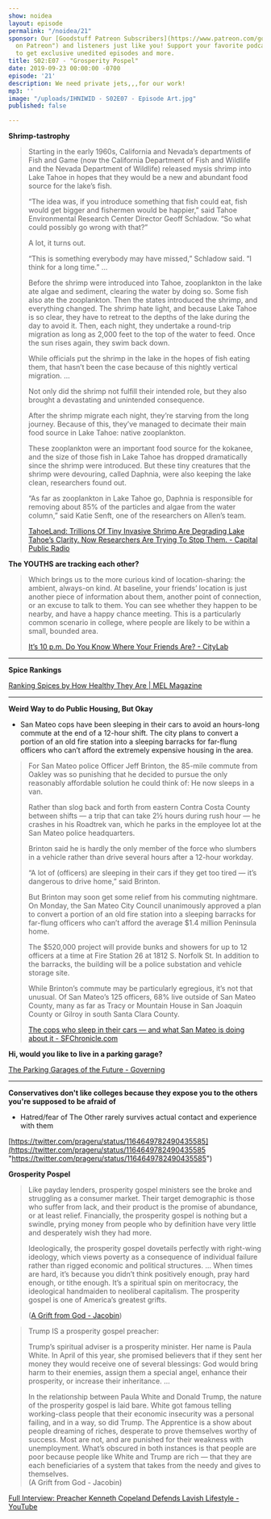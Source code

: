 ```yaml
---
show: noidea
layout: episode
permalink: "/noidea/21"
sponsor: Our [Goodstuff Patreon Subscribers](https://www.patreon.com/goodstuff "Goodstuff
  on Patreon") and listeners just like you! Support your favorite podcasts directly
  to get exclusive unedited episodes and more.
title: S02:E07 - "Grosperity Pospel"
date: 2019-09-23 00:00:00 -0700
episode: '21'
description: We need private jets,,,for our work!
mp3: ''
image: "/uploads/IHNIWID - S02E07 - Episode Art.jpg"
published: false

---
```

**Shrimp-tastrophy**

> Starting in the early 1960s, California and Nevada’s departments of Fish and Game (now the California Department of Fish and Wildlife and the Nevada Department of Wildlife) released mysis shrimp into Lake Tahoe in hopes that they would be a new and abundant food source for the lake’s fish.
>
> “The idea was, if you introduce something that fish could eat, fish would get bigger and fishermen would be happier,” said Tahoe Environmental Research Center Director Geoff Schladow. “So what could possibly go wrong with that?”
>
> A lot, it turns out.
>
> “This is something everybody may have missed,” Schladow said. “I think for a long time.” ...
>
> Before the shrimp were introduced into Tahoe, zooplankton in the lake ate algae and sediment, clearing the water by doing so. Some fish also ate the zooplankton. Then the states introduced the shrimp, and everything changed. The shrimp hate light, and because Lake Tahoe is so clear, they have to retreat to the depths of the lake during the day to avoid it. Then, each night, they undertake a round-trip migration as long as 2,000 feet to the top of the water to feed. Once the sun rises again, they swim back down.
>
> While officials put the shrimp in the lake in the hopes of fish eating them, that hasn’t been the case because of this nightly vertical migration. ...
>
> Not only did the shrimp not fulfill their intended role, but they also brought a devastating and unintended consequence.
>
> After the shrimp migrate each night, they’re starving from the long journey. Because of this, they’ve managed to decimate their main food source in Lake Tahoe: native zooplankton.
>
> These zooplankton were an important food source for the kokanee, and the size of those fish in Lake Tahoe has dropped dramatically since the shrimp were introduced. But these tiny creatures that the shrimp were devouring, called Daphnia, were also keeping the lake clean, researchers found out.
>
> “As far as zooplankton in Lake Tahoe go, Daphnia is responsible for removing about 85% of the particles and algae from the water column,” said Katie Senft, one of the researchers on Allen’s team.
>
> [TahoeLand: Trillions Of Tiny Invasive Shrimp Are Degrading Lake Tahoe’s Clarity. Now Researchers Are Trying To Stop Them. - Capital Public Radio](https://projects.capradio.org/tahoeland-shrimp/)

**The YOUTHS are tracking each other?**

> Which brings us to the more curious kind of location-sharing: the ambient, always-on kind. At baseline, your friends’ location is just another piece of information about them, another point of connection, or an excuse to talk to them. You can see whether they happen to be nearby, and have a happy chance meeting. This is a particularly common scenario in college, where people are likely to be within a small, bounded area.
>
> [It’s 10 p.m. Do You Know Where Your Friends Are? - CityLab](https://www.citylab.com/life/2019/08/its-10-pm-do-you-know-where-your-friends-are/596494/)

***

**Spice Rankings**

[Ranking Spices by How Healthy They Are | MEL Magazine](https://melmagazine.com/en-us/story/ranking-spices-by-how-healthy-they-are)

***

**Weird Way to do Public Housing, But Okay**

* San Mateo cops have been sleeping in their cars to avoid an hours-long commute at the end of a 12-hour shift. The city plans to convert a portion of an old fire station into a sleeping barracks for far-flung officers who can’t afford the extremely expensive housing in the area.

> For San Mateo police Officer Jeff Brinton, the 85-mile commute from Oakley was so punishing that he decided to pursue the only reasonably affordable solution he could think of: He now sleeps in a van.
>
> Rather than slog back and forth from eastern Contra Costa County between shifts — a trip that can take 2½ hours during rush hour — he crashes in his Roadtrek van, which he parks in the employee lot at the San Mateo police headquarters.
>
> Brinton said he is hardly the only member of the force who slumbers in a vehicle rather than drive several hours after a 12-hour workday.
>
> “A lot of (officers) are sleeping in their cars if they get too tired — it’s dangerous to drive home,” said Brinton.
>
> But Brinton may soon get some relief from his commuting nightmare. On Monday, the San Mateo City Council unanimously approved a plan to convert a portion of an old fire station into a sleeping barracks for far-flung officers who can’t afford the average $1.4 million Peninsula home.
>
> The $520,000 project will provide bunks and showers for up to 12 officers at a time at Fire Station 26 at 1812 S. Norfolk St. In addition to the barracks, the building will be a police substation and vehicle storage site.
>
> While Brinton’s commute may be particularly egregious, it’s not that unusual. Of San Mateo’s 125 officers, 68% live outside of San Mateo County, many as far as Tracy or Mountain House in San Joaquin County or Gilroy in south Santa Clara County.
>
> [The cops who sleep in their cars — and what San Mateo is doing about it - SFChronicle.com](https://www.sfchronicle.com/bayarea/article/San-Mateo-s-housing-crisis-response-Barracks-14364939.php?psid=ig6v&utm_source=Essential+California&utm_campaign=363b022259-EMAIL_CAMPAIGN_2016_12_12_COPY_01&utm_medium=email&utm_term=0_6e35f7f85b-363b022259-82666953)

**Hi, would you like to live in a parking garage?**

[The Parking Garages of the Future - Governing](https://www.governing.com/topics/transportation-infrastructure/gov-garages.html)

***

**Conservatives don't like colleges because they expose you to the others you're supposed to be afraid of**

* Hatred/fear of The Other rarely survives actual contact and experience with them

[https://twitter.com/prageru/status/1164649782490435585](https://twitter.com/prageru/status/1164649782490435585 "https://twitter.com/prageru/status/1164649782490435585")

**Grosperity Pospel**

> Like payday lenders, prosperity gospel ministers see the broke and struggling as a consumer market. Their target demographic is those who suffer from lack, and their product is the promise of abundance, or at least relief. Financially, the prosperity gospel is nothing but a swindle, prying money from people who by definition have very little and desperately wish they had more.
>
> Ideologically, the prosperity gospel dovetails perfectly with right-wing ideology, which views poverty as a consequence of individual failure rather than rigged economic and political structures. ... When times are hard, it’s because you didn’t think positively enough, pray hard enough, or tithe enough. It’s a spiritual spin on meritocracy, the ideological handmaiden to neoliberal capitalism. The prosperity gospel is one of America’s greatest grifts.
>
> ([A Grift from God - Jacobin](https://www.jacobinmag.com/2019/08/megachurches-prosperity-gospel-capitalism-gene-lingerfelt-donald-trump))

> Trump IS a prosperity gospel preacher:
>
> Trump’s spiritual adviser is a prosperity minister. Her name is Paula White. In April of this year, she promised believers that if they sent her money they would receive one of several blessings: God would bring harm to their enemies, assign them a special angel, enhance their prosperity, or increase their inheritance. ...
>
> In the relationship between Paula White and Donald Trump, the nature of the prosperity gospel is laid bare. White got famous telling working-class people that their economic insecurity was a personal failing, and in a way, so did Trump. The Apprentice is a show about people dreaming of riches, desperate to prove themselves worthy of success. Most are not, and are punished for their weakness with unemployment. What’s obscured in both instances is that people are poor because people like White and Trump are rich — that they are each beneficiaries of a system that takes from the needy and gives to themselves.  
> (A Grift from God - Jacobin)

[Full Interview: Preacher Kenneth Copeland Defends Lavish Lifestyle - YouTube](https://www.youtube.com/watch?v=9LtF34MrsfI)